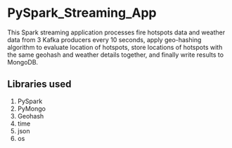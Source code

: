 # PySpark_Streaming_App

This Spark streaming application processes fire hotspots data and weather data from 3 Kafka producers every 10 seconds, 
apply geo-hashing algorithm to evaluate location of hotspots, store locations of hotspots with the same geohash and weather details together, and finally write results to MongoDB. 

## Libraries used

1.	PySpark
2.	PyMongo
3.	Geohash
4.  time
5.  json
6.  os
